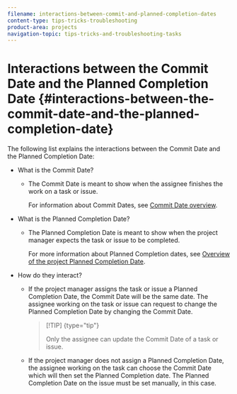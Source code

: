 ```yaml
---
filename: interactions-between-commit-and-planned-completion-dates
content-type: tips-tricks-troubleshooting
product-area: projects
navigation-topic: tips-tricks-and-troubleshooting-tasks
---
```




# Interactions between the Commit Date and the Planned Completion Date {#interactions-between-the-commit-date-and-the-planned-completion-date}

The following list explains the interactions between the Commit Date and the Planned Completion Date:



* What is the Commit Date? 
    
    
    * The Commit Date is meant to show when the assignee finishes the work on a task or issue. 
    
    
      For information about Commit Dates, see [Commit Date overview](overview-of-commit-dates.md).
    
    
    
* What is the Planned Completion Date? 
    
    
    * The Planned Completion Date is meant to show when the project manager expects the task or issue to be completed. 
    
    
      For more information about Planned Completion dates, see [Overview of the project Planned Completion Date](project-planned-completion-date.md).  

    
    
    
* How do they interact? 
    
    
    * If the project manager assigns the task or issue a Planned Completion Date, the Commit Date will be the same date. The assignee working on the task or issue can request to change the Planned Completion Date by changing the Commit Date. 
    
    
      >[!TIP] {type="tip"}
      >
      >Only the assignee can update the Commit Date of a task or issue. 
    
    
    
    * If the project manager does not assign a Planned Completion Date, the assignee working on the task can choose the Commit Date which will then set the Planned Completion date. The Planned Completion Date on the issue must be set manually, in this case. 
    
    


